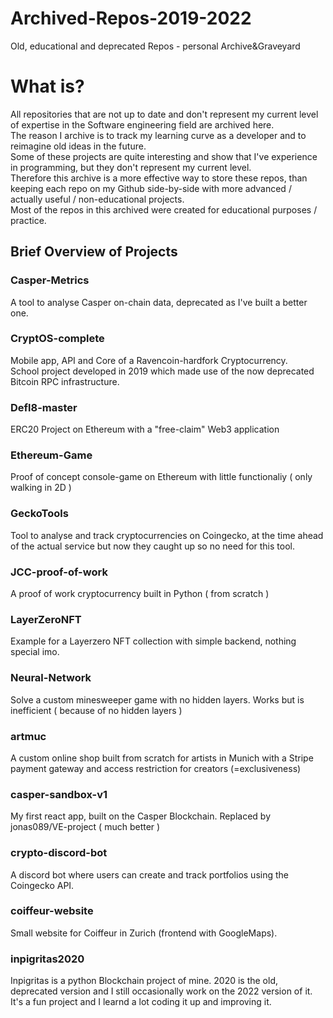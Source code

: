# Archived-Repos-2019-2022
Old, educational and deprecated Repos - personal Archive&amp;Graveyard
# What is?
All repositories that are not up to date and don't represent my current level of expertise in the Software engineering field are archived here. \
The reason I archive is to track my learning curve as a developer and to reimagine old ideas in the future. \
Some of these projects are quite interesting and show that I've experience in programming, but they don't represent my current level. \
Therefore this archive is a more effective way to store these repos, than keeping each repo on my Github side-by-side with more advanced / actually useful / non-educational projects. \
Most of the repos in this archived were created for educational purposes / practice.
## Brief Overview of Projects
### Casper-Metrics
A tool to analyse Casper on-chain data, deprecated as I've built a better one.
### CryptOS-complete
Mobile app, API and Core of a Ravencoin-hardfork Cryptocurrency. \
School project developed in 2019 which made use of the now deprecated Bitcoin RPC infrastructure.
### Defl8-master
ERC20 Project on Ethereum with a "free-claim" Web3 application
### Ethereum-Game
Proof of concept console-game on Ethereum with little functionaliy ( only walking in 2D )
### GeckoTools
Tool to analyse and track cryptocurrencies on Coingecko, at the time ahead of the actual service but now they caught up so no need for this tool.
### JCC-proof-of-work
A proof of work cryptocurrency built in Python ( from scratch )
### LayerZeroNFT
Example for a Layerzero NFT collection with simple backend, nothing special imo.
### Neural-Network
Solve a custom minesweeper game with no hidden layers. Works but is inefficient ( because of no hidden layers )
### artmuc
A custom online shop built from scratch for artists in Munich with a Stripe payment gateway and access restriction for creators (=exclusiveness)
### casper-sandbox-v1
My first react app, built on the Casper Blockchain. Replaced by jonas089/VE-project ( much better )
### crypto-discord-bot
A discord bot where users can create and track portfolios using the Coingecko API.
### coiffeur-website
Small website for Coiffeur in Zurich (frontend with GoogleMaps).
### inpigritas2020
Inpigritas is a python Blockchain project of mine. 2020 is the old, deprecated version and I still occasionally work on the 2022 version of it. It's a fun project and I learnd a lot coding it up and improving it.
